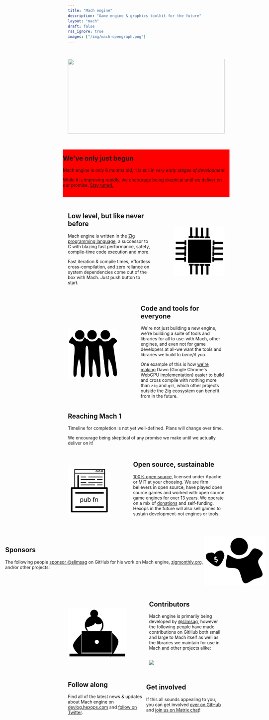 ```yaml
---
title: "Mach engine"
description: "Game engine & graphics toolkit for the future"
layout: "mach"
draft: false
rss_ignore: true
images: ["/img/mach-opengraph.png"]
---
```


<style>
</style>

<div style="margin:auto;"><img class="color-inverted" style="height: 15rem; width:100%; margin-top: 2rem;" src="https://raw.githubusercontent.com/hexops/media/main/mach/logo_tagline.svg"></img></div>

<div style="display: flex; flex-direction: row; margin-top: 3rem; align-items: center; justify-content: center; background:red; padding-top: 1rem; padding-bottom: 1rem; margin-left:-1rem; margin-right: -1rem;">
    <div>
        <h2 style="text-align: left; margin-top: 0;">We've only just begun</h2>
        <p>Mach engine is only 6 months old, it is still in <em>very early stages of development.</em></p>
        <p>While it is improving rapidly, we encourage being skeptical until we deliver on our promise. <a href="https://twitter.com/machengine">Stay tuned.</a></p>
    </div>
</div>

<div style="display: flex; flex-direction: row; margin-top: 3rem; align-items: center; justify-content: center;">
    <div>
        <h2 style="text-align: left; margin-top: 0;">Low level, but like never before</h2>
        <p>Mach engine is written in the <a href="https://ziglang.org">Zig programming language</a>, a successor to C with blazing fast performance, safety, compile-time code execution and more.</p>
        <p>Fast iteration & compile times, effortless cross-compilation, and zero reliance on system dependencies come out of the box with Mach. Just push button to start.</p>
    </div>
    <img style="height: 10rem; margin-left: 4.5rem;" class="color-inverted" src="/img/cpu.svg"></img>
</div>

<div style="display: flex; flex-direction: row; margin-top: 3rem; align-items: center; justify-content: center;">
    <img style="height: 10rem; margin-right: 4.5rem;" class="color-inverted" src="/img/people.svg"></img>
    <div>
        <h2 style="text-align: left; margin-top: 0;">Code and tools for everyone</h2>
        <p>We're not just building a new engine, we're building a suite of tools and libraries for all to use-with Mach, other engines, and even not for game developers at all-we want the tools and libraries we build to <em>benefit you</em>.</p>
        <p>One example of this is how <a href="https://github.com/hexops/mach/issues/109">we're making</a> Dawn (Google Chrome's WebGPU implementation) easier to build and cross compile with nothing more than <code>zig</code> and <code>git</code>, which other projects outside the Zig ecosystem can benefit from in the future.</p>
    </div>
</div>

## Reaching Mach 1

<div class="mach1"><object class="color-inverted" type="image/svg+xml" data="/img/mach1.svg?v2"></object></div>

Timeline for completion is not yet well-defined. Plans will change over time.

We encourage being skeptical of any promise we make until we actually deliver on it!

<div style="display: flex; flex-direction: row; margin-top: 3rem; align-items: center; justify-content: center;">
    <img style="height: 10rem; margin-right: 4.5rem;" class="color-inverted" src="/img/opensource.svg"></img>
    <div>
        <h2 style="text-align: left; margin-top: 0;">Open source, sustainable</h2>
        <p><a href="https://github.com/hexops/mach">100% open source</a>, licensed under Apache or MIT at your choosing. We are firm believers in open source, have played open source games and worked with open source game engines <a href="https://devlog.hexops.com/2021/increasing-my-contribution-to-zig-to-200-a-month#i-grew-up-playing-linux-games-like-mania-drive">for over 13 years.</a> We operate on a mix of <a href="https://github.com/sponsors/slimsag">donations</a> and self-funding. Hexops in the future will also sell games to sustain development-not engines or tools.</p>
    </div>
</div>

<div style="display: flex; flex-direction: row; margin-top: 3rem; align-items: center; justify-content: center;">
    <div>
        <h2 style="text-align: left; margin-top: 0;">Sponsors</h2>
        <p>The following people <a href="github.com/sponsors/slimsag">sponsor @slimsag</a> on GitHub for his work on Mach engine, <a href="https://zigmonthly.org">zigmonthly.org</a>, and/or other projects:</p>
        <div style="width: 40rem; text-align: left; margin-top: 1rem;">
            <!-- tier2 --><!-- tier2 --><!-- tier1 --><!-- tier1 -->
        </div>
    </div>
    <img style="height: 10rem; margin-right: 4.5rem;" class="color-inverted" src="/img/sponsor.svg"></img>
</div>

<div style="display: flex; flex-direction: row; margin-top: 3rem; align-items: center; justify-content: center;">
    <img style="height: 10rem; margin-right: 4.5rem;" class="color-inverted" src="/img/coder.svg"></img>
    <div>
        <h2 style="text-align: left; margin-top: 0;">Contributors</h2>
        <p>Mach engine is primarily being developed by <a href="https://twitter.com/slimsag">@slimsag</a>, however the following people have made contributions on GitHub both small and large to Mach itself as well as the libraries we maintain for use in Mach and other projects alike:</p>
        <a style="margin-top: 1rem; display: inline-block;" href="https://github.com/hexops/mach/graphs/contributors">
            <img src="https://contrib.rocks/image?repo=hexops/mach" />
        </a>
    </div>
</div>

<div style="display: flex; flex-direction: row; margin-top: 3rem; align-items: center; justify-content: center;">
    <div style="width: 30rem;">
        <h2 style="text-align: left; margin-top: 0;">Follow along</h2>
        <p>Find all of the latest news & updates about Mach engine on <a href="https://devlog.hexops.com/categories/mach/">devlog.hexops.com</a> and <a href="https://twitter.com/machengine">follow on Twitter</a>.
    </div>
    <div style="width: 30rem;">
        <h2 style="text-align: left; margin-top: 0;">Get involved</h2>
        <p>If this all sounds appealing to you, you can get involved <a href="https://github.com/hexops/mach">over on GitHub</a> and <a href="https://matrix.to/#/#hexops:matrix.org">join us on Matrix chat</a>!</p>
    </div>
</div>
